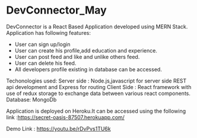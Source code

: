 # DevConnector_May
DevConnector is a React Based Application developed using MERN Stack.
Application has following features:
  * User can sign up/login
  * User can create his profile,add education and experience.
  * User can post feed and like and unlike others feed.
  * User can delete his feed.
  * All developers profile existing in database can be accessed.

Techonologies used:
Server side : Node.js,javascript for server side REST api development and Express for routing
Client Side : React framework with use of redux storage to exchange data between various react components.
Database: MongoDb
  
Application is deployed on Heroku.It can be accessed using the following link :https://secret-oasis-87507.herokuapp.com/

Demo Link : https://youtu.be/rDvPvs1TU6k

